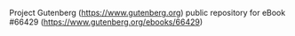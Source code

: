 Project Gutenberg (https://www.gutenberg.org) public repository for
eBook #66429 (https://www.gutenberg.org/ebooks/66429)
